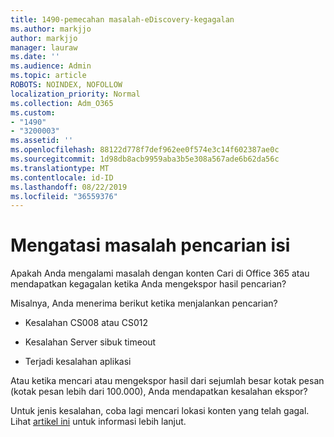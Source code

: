 ```yaml
---
title: 1490-pemecahan masalah-eDiscovery-kegagalan
ms.author: markjjo
author: markjjo
manager: lauraw
ms.date: ''
ms.audience: Admin
ms.topic: article
ROBOTS: NOINDEX, NOFOLLOW
localization_priority: Normal
ms.collection: Adm_O365
ms.custom:
- "1490"
- "3200003"
ms.assetid: ''
ms.openlocfilehash: 88122d778f7def962ee0f574e3c14f602387ae0c
ms.sourcegitcommit: 1d98db8acb9959aba3b5e308a567ade6b62da56c
ms.translationtype: MT
ms.contentlocale: id-ID
ms.lasthandoff: 08/22/2019
ms.locfileid: "36559376"
---
```

# <a name="troubleshoot-content-search-errors"></a>Mengatasi masalah pencarian isi

Apakah Anda mengalami masalah dengan konten Cari di Office 365 atau mendapatkan kegagalan ketika Anda mengekspor hasil pencarian?

Misalnya, Anda menerima berikut ketika menjalankan pencarian?

- Kesalahan CS008 atau CS012

- Kesalahan Server sibuk timeout

- Terjadi kesalahan aplikasi

Atau ketika mencari atau mengekspor hasil dari sejumlah besar kotak pesan (kotak pesan lebih dari 100.000), Anda mendapatkan kesalahan ekspor?

Untuk jenis kesalahan, coba lagi mencari lokasi konten yang telah gagal. Lihat [artikel ini](https://docs.microsoft.com/office365/securitycompliance/retry-failed-content-search) untuk informasi lebih lanjut.
